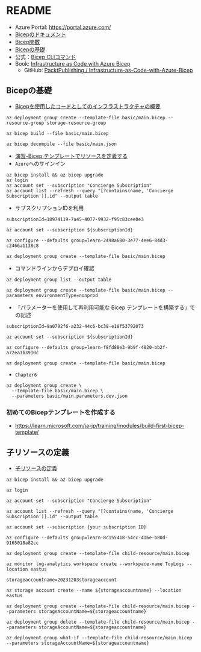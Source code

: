 # README

- Azure Portal: <https://portal.azure.com/>
- [Bicepのドキュメント](https://learn.microsoft.com/ja-jp/azure/azure-resource-manager/bicep/)
- [Bicep関数](https://learn.microsoft.com/ja-jp/azure/azure-resource-manager/bicep/bicep-functions)
- [Bicepの基礎](https://learn.microsoft.com/ja-jp/training/paths/fundamentals-bicep/)
- 公式：[Bicep CLIコマンド](https://learn.microsoft.com/ja-jp/azure/azure-resource-manager/bicep/bicep-cli)
- Book: [Infrastructure as Code with Azure Bicep](https://www.packtpub.com/product/infrastructure-as-code-with-azure-bicep/9781801813747)
  - GitHub: [PacktPublishing / Infrastructure-as-Code-with-Azure-Bicep](https://github.com/PacktPublishing/Infrastructure-as-Code-with-Azure-Bicep)

## Bicepの基礎

- [Bicepを使用したコードとしてのインフラストラクチャの概要](https://learn.microsoft.com/ja-jp/training/modules/introduction-to-infrastructure-as-code-using-bicep/)

```shell
az deployment group create --template-file basic/main.bicep --resource-group storage-resource-group
```

```shell
az bicep build --file basic/main.bicep
```

```shell
az bicep decompile --file basic/main.json
```

- [演習-Bicep テンプレートでリソースを定義する](https://learn.microsoft.com/ja-jp/training/modules/build-first-bicep-template/4-exercise-define-resources-bicep-template?pivots=cli)
- `Azure`へのサインイン

```shell
az bicep install && az bicep upgrade
az login
az account set --subscription "Concierge Subscription"
az account list --refresh --query "[?contains(name, 'Concierge Subscription')].id" --output table
```

- サブスクリプションIDを利用

```shell
subscriptionId=18974119-7a45-4077-9932-f95c83cee0e3
```

```shell
az account set --subscription ${subscriptionId}
```

```shell
az configure --defaults group=learn-2498a680-3e77-4ee6-84d3-c2466a1138c8
```

```shell
az deployment group create --template-file basic/main.bicep
```

- コマンドラインからデプロイ確認

```shell
az deployment group list --output table
```

```shell
az deployment group create --template-file basic/main.bicep --parameters environmentType=nonprod
```

- 「パラメーターを使用して再利用可能な Bicep テンプレートを構築する」での記述

```shell
subscriptionId=9a0792f6-a232-44c6-bc38-e18f53792073
```

```shell
az account set --subscription ${subscriptionId}
```

```shell
az configure --defaults group=learn-f8fd88e3-9b9f-4820-bb2f-a72ea1b3910c
```

```shell
az deployment group create --template-file basic/main.bicep
```

- `Chapter6`

```shell
az deployment group create \
  --template-file basic/main.bicep \
  --parameters basic/main.parameters.dev.json
```

### 初めてのBicepテンプレートを作成する

- <https://learn.microsoft.com/ja-jp/training/modules/build-first-bicep-template/>

## 子リソースの定義

- [子リソースの定義](https://learn.microsoft.com/ja-jp/training/modules/child-extension-bicep-templates/4-exercise-define-child-resources?pivots=cli)

```shell
az bicep install && az bicep upgrade
```

```shell
az login
```

```shell
az account set --subscription "Concierge Subscription"
```

```shell
az account list --refresh --query "[?contains(name, 'Concierge Subscription')].id" --output table
```

```shell
az account set --subscription {your subscription ID}
```

```shell
az configure --defaults group=learn-8c155418-54cc-416e-b80d-9165018a82cc
```

```shell
az deployment group create --template-file child-resource/main.bicep
```

```shell
az monitor log-analytics workspace create --workspace-name ToyLogs --location eastus
```

```shell
storageaccountname=20231203storageaccount
```

```shell
az storage account create --name ${storageaccountname} --location eastus
```

```shell
az deployment group create --template-file child-resource/main.bicep --parameters storageAccountName=${storageaccountname}
```

```shell
az deployment group delete --template-file child-resource/main.bicep --parameters storageAccountName=${storageaccountname}
```

```shell
az deployment group what-if --template-file child-resource/main.bicep --parameters storageAccountName=${storageaccountname}
```
